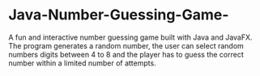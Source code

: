 # Java-Number-Guessing-Game-
A fun and interactive number guessing game built with Java and JavaFX. The program generates a random number, the user can select random numbers digits between 4 to 8  and the player has to guess the correct number within a limited number of attempts. 

